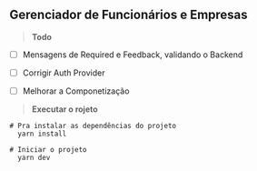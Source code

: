 ## Gerenciador de Funcionários e Empresas

> **Todo**
- [ ] Mensagens de Required e Feedback, validando o Backend
- [ ] Corrigir Auth Provider
- [ ] Melhorar a Componetização


> **Executar o rojeto**

```shell
# Pra instalar as dependências do projeto
  yarn install

# Iniciar o projeto
  yarn dev
```